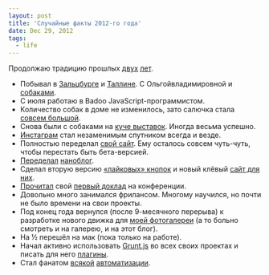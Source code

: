 ```yaml
---
layout: post
title: 'Случайные факты 2012-го года'
date: Dec 29, 2012
tags:
  - life
---
```


Продолжаю традицию прошлых [двух](http://birdwatcher.ru/blog/5292/) [лет](http://birdwatcher.ru/blog/4922/).

- Побывал в [Зальцбурге](http://birdwatcher.ru/albums/salzburg/) и [Таллине](http://birdwatcher.ru/albums/tallinn/). С Ольгойвладимировной и [собаками](http://birdwatcher.ru/blog/5480/).
- С июля работаю в Badoo JavaScript-программистом.
- Количество собак в доме не изменилось, зато салючка стала [совсем большой](http://birdwatcher.ru/albums/saluki/).
- Снова были с собаками на [куче выставок](http://my.mail.ru/mail/artem-sapegin/photo). Иногда весьма успешно.
- [Инстаграм](http://instagram.com/sapegin) стал незаменимым спутником всегда и везде.
- Полностью переделал [свой сайт](http://sapegin.ru/). Ему осталось совсем чуть-чуть, чтобы перестать быть бета-версией.
- [Переделал](http://nano.sapegin.ru/all/nanoblog-2-0-teper-limonnyy/) [наноблог](http://nano.sapegin.ru/).
- Сделал вторую версию [«лайковых» кнопок](https://github.com/sapegin/social-likes) и новый клёвый [сайт для них](http://sapegin.github.io/social-likes/ru/).
- [Прочитал](http://events.yandex.ru/talks/365/) свой [первый доклад](http://sapegin.ru/pres/grunt/) на конференции.
- Довольно много занимался фрилансом. Многому научился, но почти не было времени на свои проекты.
- Под конец года вернулся (после 9-месячного перерыва) к разработке нового движка для [моей фотогалереи](http://decisivemoment.ru/) (а то больно смотреть и на галерею, и на этот блог).
- На ½ перешёл на мак (пока только на работе).
- Начал активно использовать [Grunt.js](http://gruntjs.com/) во всех своих проектах и писать для него [плагины](https://github.com/sapegin).
- Стал фанатом [всякой](https://github.com/sapegin/dotfiles) [автоматизации](https://github.com/sapegin/squirrelstrap).
